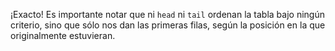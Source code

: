 ¡Exacto! Es importante notar que ni `head` ni `tail` ordenan la tabla bajo ningún criterio, sino que sólo nos dan las primeras filas, según la posición en la que originalmente estuvieran.